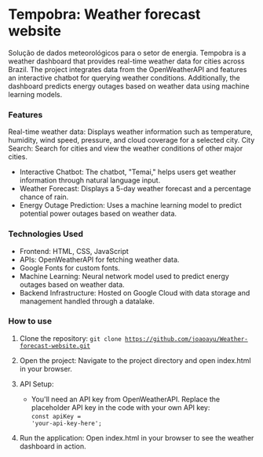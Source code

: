 # Tempobra: Weather forecast website
Solução de dados meteorológicos para o setor de energia.
Tempobra is a weather dashboard that provides real-time weather data for cities across Brazil. The project integrates data from the OpenWeatherAPI and features an interactive chatbot for querying weather conditions. Additionally, the dashboard predicts energy outages based on weather data using machine learning models.

### Features
Real-time weather data: Displays weather information such as temperature, humidity, wind speed, pressure, and cloud coverage for a selected city.
City Search: Search for cities and view the weather conditions of other major cities.
- Interactive Chatbot: The chatbot, "Temai," helps users get weather information through natural language input.
- Weather Forecast: Displays a 5-day weather forecast and a percentage chance of rain.
- Energy Outage Prediction: Uses a machine learning model to predict potential power outages based on weather data.

### Technologies Used
- Frontend: HTML, CSS, JavaScript
- APIs: OpenWeatherAPI for fetching weather data.
- Google Fonts for custom fonts.
- Machine Learning: Neural network model used to predict energy outages based on weather data.
- Backend Infrastructure: Hosted on Google Cloud with data storage and management handled through a datalake.

### How to use
1. Clone the repository:
<code>git clone https://github.com/joaoayu/Weather-forecast-website.git</code>

3. Open the project: Navigate to the project directory and open index.html in your browser.

4. API Setup:
   - You'll need an API key from OpenWeatherAPI. Replace the placeholder API key in the code with your own API key:
     <br>
     <code>const apiKey = 'your-api-key-here';</code>

5. Run the application: Open index.html in your browser to see the weather dashboard in action.
